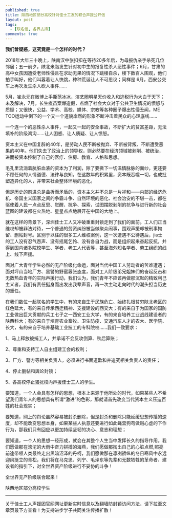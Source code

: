 ```yaml
---
published: true
title: 陕西地区部分高校针对佳士工友的联合声援公开信
layout: post
tags:
  - [联名信, 各界支持]
comments: true
---
```

**我们曾疑惑，这究竟是一个怎样的时代？**

2018年大年三十晚上，陕南汉中张扣扣在等待20多年后，为母报仇亲手杀死几位邻居；五一前夕，陕北米脂发生针对初中生的报复性杀人恶性事件；6月，甘肃的高中女孩因遭受老师性侵且在求助无果的情况下跳楼自杀，楼下数百人围观，他们拍手叫好，他们叫嚣着让人快跳，种种荒诞让人不可思议；同样是
6月，西安公交车上再次发生杀人砍人事件……

5月，崔永元在微博上手撕范冰冰，演艺圈明星天价收入和逃税行为大白于天下；未及解决，7月，长生疫苗案爆造假，点燃了社会大众对于公共卫生情况的愤怒与质疑；又很快，公益、学术、高校、媒体、宗教等各种圈子爆出性侵丑闻，ME TOO运动中倒下的一个又一个道貌岸然的形象不断冲击着民众的心理底线……

一个连一个的恶性杀人事件，一起又一起的安全事故，不断扩大的贫富差距，无法填补的阶级鸿沟……让人困惑、让人质疑、让人愤怒。

资本主义在中国复辟的40年，是劳动人民不断被抛弃、不断被背叛、不断遭受恶果的40年。他们失去了政治上的领导权，则必然要在经济领域被剥削、被统治，进而被资本控制了自己的医疗、住房、教育、人格和思想。

毛孔里流淌着肮脏血液的资本为了利润，除了要撕下一切温情脉脉的面纱，更还要不顾任何的人情道德、法律与良知。在这数年的积累里，资本既吞噬一切，也成批塑造异化的人，并带来社会整体环境的恶化。

但是历史的前进总是曲折而矛盾的，资本主义并不总是一片祥和——内部的经济危机、帝国主义国家之间的争霸斗争、自然环境的恶化、社会治安的不堪一击，都在驱使着人民一点点反思、觉醒、抗争、探索，试图摆脱剥削的抗争与进行新的社会蓝图的建设都在火热地、星星点点地展开在中国的大地上。

就在这样的背景下，深圳佳士工人又冲破重重封锁走到了我们的面前。工人们正当维权却被非法对待，一个普通的劳资纠纷被当做聚众闹事，围观声援却被刑事拘留、删帖封号。区别于以往的很多工人维权案例，这一次遭遇不公待遇后，jia士的工人没有忍气吞声、没有摇尾乞怜、没有各自为战，而是组织起来奋起反抗，并得到国内诸多院校学生、学者、老工人代表等，甚至海外知名学者、劳工组织的线上、线下声援。

面对广大青年学生必然的无产阶级化命运，面对当代中国工人劳动者的苦难遭遇；面对坪山当地厂方、黑警的野蛮嚣张态度，面对工人阶级弟兄姐妹们的奋起反击和无数热血青年的实际声援行动，我们认为，我们青年不应该再做那沉默的精致利己主义者，我们有责任挺身而出发出我辈声音，再一次主动走向时代的潮头担当历史的重任。

在我们数位一起联名的学生中，有的来自生于民族危亡、始终扎根贫穷陕北老区的红色延大，有的来自传承西迁精神、支援建设的西交大；有的来自于为国家的国防工业做出巨大贡献的兵工七子之一西安工业大学，有的来自培养工业战线建设者的陕西科大；有的来自于培育农业畜牧、卫生防疫、交通汽车人才的农大、医学院、长大，有的来自于培养基础工业技工的专科院校……我们一致要求：

1、马上释放被捕工人，并承诺不会反攻倒算、秋后算账；

2、尊重和支持工人自主组建工会的权利；

3、厂方、警方等相关负责人，必须进行书面道歉和并追究相关负责人的责任；

4、停止删帖和舆论封锁；

5、各高校停止骚扰校内声援佳士工人的学生。

要知道，一个人会具有怎样的思想，根本上来源于他所处的时代，如果某些人不希望我们青年人的思想具有所谓“激进”的色彩，那就请首先改变当代资本主义压迫百姓的社会现实；

要知道，网上的舆论虽然容易被封杀删除，但是封杀和删除只能延缓思想传播的速度，却不能改变思想本身，如果某些人执意还要进行如此蝇营狗苟做贼心虚的下作行为，那我们只有回应以更加持续坚韧的决心、意志和理想；

要知道，一个人的思想一经形成，就会在其整个人生当中发挥长久的指导作用。我们愿做那在滂沱的大雨中奋力拼搏的海燕，我们愿做那掏出自己的心脏点燃,照亮前途带领人类最终走出黑暗沼泽的丹柯，我们愿做那在凛冽骄纵的冬日寒风中永远迎风挺立的青松，我们将在马克思、列宁、毛泽东等先辈和无数牺牲的革命者、建设者的指引下，对全世界资产阶级进行不妥协的斗争！

全世界无产阶级联合起来！

陕西地区部分高校学生


---
关于佳士工人声援团官网网址更新实时信息以及翻墙防封锁访问方法，请下拉至文章页最下方查看！为支持进步学子共同关注传播扩散！
